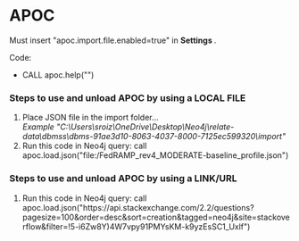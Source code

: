 <html>
  <h1>APOC</h1>
  <p>Must insert "apoc.import.file.enabled=true" in <b> Settings </b>. </p>
  <p>Code:
  <ul><li>CALL apoc.help("")</li></ul>
  </p>
  <h3>Steps to use and unload APOC by using a <b> LOCAL FILE </b> </h3>
  <ol><li>Place JSON file in the import folder...<br><i>Example "C:\Users\sroiz\OneDrive\Desktop\Neo4j\relate-data\dbmss\dbms-91ae3d10-8063-4037-8000-7125ec599320\import"</i></li>
  <li>Run this code in Neo4j query: call apoc.load.json("file:/FedRAMP_rev4_MODERATE-baseline_profile.json")</li>
  </ol>
  <h3>Steps to use and unload APOC by using a <b> LINK/URL </b></h3>
  <ol>
  <li>Run this code in Neo4j query: call apoc.load.json("https://api.stackexchange.com/2.2/questions?pagesize=100&order=desc&sort=creation&tagged=neo4j&site=stackoverflow&filter=!5-i6Zw8Y)4W7vpy91PMYsKM-k9yzEsSC1_Uxlf")</li>
  </ol>
</html>
